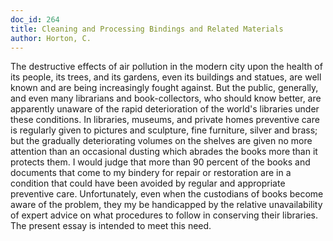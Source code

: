```yaml
---
doc_id: 264
title: Cleaning and Processing Bindings and Related Materials
author: Horton, C.
---
```


The destructive effects of air pollution in the modern city upon
the health of its people, its trees, and its gardens, even its buildings
and statues, are well known and are being increasingly fought
against.  But the public, generally, and even many librarians
and book-collectors, who should know better, are apparently unaware
of the rapid deterioration of the world's libraries under these
conditions.  In libraries, museums, and private homes preventive care
is regularly given to pictures and sculpture, fine furniture, silver
and brass; but the gradually deteriorating volumes on the shelves are
given no more attention than an occasional dusting which abrades
the books more than it protects them.  I would judge that more than
90 percent of the books and documents that come to my bindery
for repair or restoration are in a condition that could have been
avoided by regular and appropriate preventive care.  Unfortunately,
even when the custodians of books become aware of the problem,
they my be handicapped by the relative unavailability of expert
advice on what procedures to follow in conserving their libraries.
The present essay is intended to meet this need.